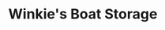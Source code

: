 ---
title: "Winkie's Boat Storage"
url: /port-clinton/winkies-boat-storage/
shop: storage rental
---